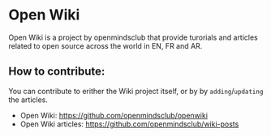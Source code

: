 # Open Wiki
Open Wiki is a project by openmindsclub that provide turorials and articles related to open source across the world in EN, FR and AR.

## How to contribute:
You can contribute to erither the Wiki project itself, or by by `adding`/`updating` the articles.
- Open Wiki: https://github.com/openmindsclub/openwiki
- Open Wiki articles: https://github.com/openmindsclub/wiki-posts